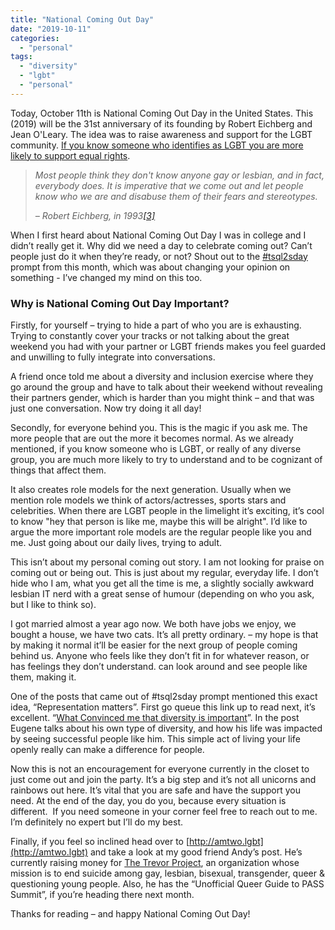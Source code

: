 ```yaml
---
title: "National Coming Out Day"
date: "2019-10-11"
categories: 
  - "personal"
tags: 
  - "diversity"
  - "lgbt"
  - "personal"
---
```


Today, October 11th is National Coming Out Day in the United States. This (2019) will be the 31st anniversary of its founding by Robert Eichberg and Jean O'Leary. The idea was to raise awareness and support for the LGBT community. [If you know someone who identifies as LGBT you are more likely to support equal rights](https://www.hrc.org/resources/national-coming-out-day).

> _Most people think they don't know anyone gay or lesbian, and in fact, everybody does. It is imperative that we come out and let people know who we are and disabuse them of their fears and stereotypes._
> 
> _– Robert Eichberg, in 1993[\[3\]](https://www.nytimes.com/1995/08/15/obituaries/robert-eichberg-50-gay-rights-leader.html)_

When I first heard about National Coming Out Day I was in college and I didn’t really get it. Why did we need a day to celebrate coming out? Can’t people just do it when they’re ready, or not? Shout out to the [#tsql2sday](http://workingwithdevs.com/tsql2sday-119-changing-your-mind/) prompt from this month, which was about changing your opinion on something - I’ve changed my mind on this too.

### **Why is National Coming Out Day Important?**

Firstly, for yourself – trying to hide a part of who you are is exhausting. Trying to constantly cover your tracks or not talking about the great weekend you had with your partner or LGBT friends makes you feel guarded and unwilling to fully integrate into conversations.

A friend once told me about a diversity and inclusion exercise where they go around the group and have to talk about their weekend without revealing their partners gender, which is harder than you might think – and that was just one conversation. Now try doing it all day! 

Secondly, for everyone behind you. This is the magic if you ask me. The more people that are out the more it becomes normal. As we already mentioned, if you know someone who is LGBT, or really of any diverse group, you are much more likely to try to understand and to be cognizant of things that affect them.

It also creates role models for the next generation. Usually when we mention role models we think of actors/actresses, sports stars and celebrities. When there are LGBT people in the limelight it’s exciting, it’s cool to know "hey that person is like me, maybe this will be alright". I’d like to argue the more important role models are the regular people like you and me. Just going about our daily lives, trying to adult.

This isn’t about my personal coming out story. I am not looking for praise on coming out or being out. This is just about my regular, everyday life. I don’t hide who I am, what you get all the time is me, a slightly socially awkward lesbian IT nerd with a great sense of humour (depending on who you ask, but I like to think so). 

I got married almost a year ago now. We both have jobs we enjoy, we bought a house, we have two cats. It’s all pretty ordinary. – my hope is that by making it normal it’ll be easier for the next group of people coming behind us. Anyone who feels like they don’t fit in for whatever reason, or has feelings they don’t understand. can look around and see people like them, making it.

One of the posts that came out of #tsql2sday prompt mentioned this exact idea, “Representation matters”. First go queue this link up to read next, it’s excellent. “[What Convinced me that diversity is important](https://www.sqlgene.com/2019/10/08/what-convinced-me-that-diversity-is-important/)”. In the post Eugene talks about his own type of diversity, and how his life was impacted by seeing successful people like him. This simple act of living your life openly really can make a difference for people.

Now this is not an encouragement for everyone currently in the closet to just come out and join the party. It’s a big step and it’s not all unicorns and rainbows out here. It’s vital that you are safe and have the support you need. At the end of the day, you do you, because every situation is different.  If you need someone in your corner feel free to reach out to me. I’m definitely no expert but I’ll do my best.

Finally, if you feel so inclined head over to [http://amtwo.lgbt](http://amtwo.lgbt) and take a look at my good friend Andy’s post. He’s currently raising money for [The Trevor Project](https://www.thetrevorproject.org), an organization whose mission is to end suicide among gay, lesbian, bisexual, transgender, queer & questioning young people. Also, he has the “Unofficial Queer Guide to PASS Summit”, if you’re heading there next month.

Thanks for reading – and happy National Coming Out Day!
